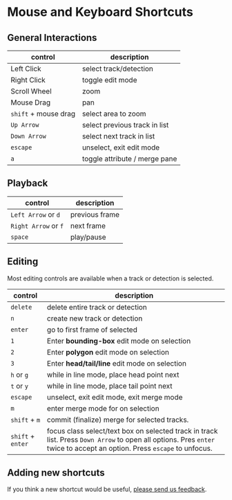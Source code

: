# Mouse and Keyboard Shortcuts

## General Interactions

| control    | description |
| ---------- | ------------|
| Left Click | select track/detection |
| Right Click | toggle edit mode |
| Scroll Wheel | zoom |
| Mouse Drag | pan |
| `shift` + mouse drag | select area to zoom |
| `Up Arrow` | select previous track in list |
| `Down Arrow` | select next track in list     |
| `escape` | unselect, exit edit mode |
| `a` | toggle attribute / merge pane |

## Playback

| control    | description |
| ---------- | ------------|
| `Left Arrow` or `d` | previous frame |
| `Right Arrow` or `f` | next frame |
| `space` | play/pause |

## Editing

Most editing controls are available when a track or detection is selected.

| control    | description |
| ---------- | ------------|
| `delete` | delete entire track or detection |
| `n` | create new track or detection |
| `enter` | go to first frame of selected |
| `1` | Enter **bounding-box** edit mode on selection |
| `2` | Enter **polygon** edit mode on selection  |
| `3` | Enter **head/tail/line** edit mode on selection |
| `h` or `g` | while in line mode, place head point next |
| `t` or `y` | while in line mode, place tail point next |
| `escape` | unselect, exit edit mode, exit merge mode |
| `m` | enter merge mode for on selection |
| `shift` + `m` | commit (finalize) merge for selected tracks. |
| `shift` + `enter` | focus class select/text box on selected track in track list.  Press `Down Arrow` to open all options.  Pres `enter` twice to accept an option.  Press `escape` to unfocus. |

## Adding new shortcuts

If you think a new shortcut would be useful, [please send us feedback](/#get-help).
